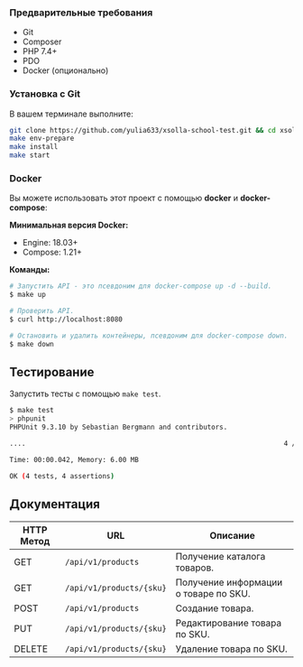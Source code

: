 ### Предварительные требования

- Git
- Composer
- PHP 7.4+
- PDO
- Docker (опционально)

### Установка с Git

В вашем терминале выполните:

```bash
git clone https://github.com/yulia633/xsolla-school-test.git && cd xsolla-school-test
make env-prepare
make install
make start 
```

### Docker

Вы можете использовать этот проект с помощью **docker** и **docker-compose**:

**Минимальная версия Docker:**

- Engine: 18.03+
- Compose: 1.21+

**Команды:**

```bash
# Запустить API - это псевдоним для docker-compose up -d --build.
$ make up

# Проверить API.
$ curl http://localhost:8080

# Остановить и удалить контейнеры, псевдоним для docker-compose down.
$ make down
```


## Тестирование

Запустить тесты с помощью `make test`.

```bash
$ make test
> phpunit
PHPUnit 9.3.10 by Sebastian Bergmann and contributors.

....                                                                4 / 4 (100%)

Time: 00:00.042, Memory: 6.00 MB

OK (4 tests, 4 assertions)
```

## Документация

HTTP Метод | URL | Описание
--- | --- | --- 
GET | `/api/v1/products` | Получение каталога товаров.
GET | `/api/v1/products/{sku}` | Получение информации о товаре по SKU.
POST | `/api/v1/products` | Создание товара.
PUT | `/api/v1/products/{sku}` | Редактирование товара по SKU.
DELETE | `/api/v1/products/{sku}` | Удаление товара по SKU.
